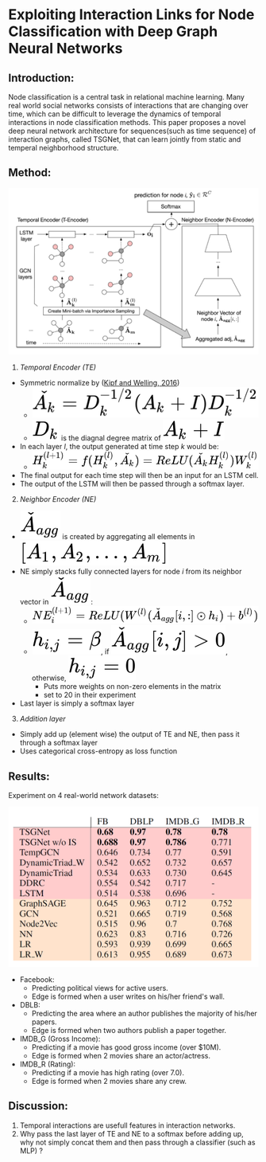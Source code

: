 # Exploiting Interaction Links for Node Classification with Deep Graph Neural Networks

## Introduction:

Node classification is a central task in relational machine learning. Many real world social networks consists of interactions that are changing over time, which can be difficult to leverage the dynamics of temporal interactions in node classification methods. This paper proposes a novel deep neural network architecture for sequences(such as time sequence) of interaction graphs, called TSGNet, that can learn jointly from static and temperal neighborhood structure. 

## Method:

![](./figure/exploiting_interaction_links_for_node_classification_with_deep_graph_neural_networks.png)

1. *Temporal Encoder (TE)*

- Symmetric normalize by ([Kipf and Welling, 2016](https://arxiv.org/pdf/1609.02907.pdf))
	- ![](./figure/exploiting_interaction_links_for_node_classification_with_deep_graph_neural_networks_equation1.svg)
	- ![](./figure/exploiting_interaction_links_for_node_classification_with_deep_graph_neural_networks_equation2.svg) is the diagnal degree matrix of ![](./figure/exploiting_interaction_links_for_node_classification_with_deep_graph_neural_networks_equation3.svg)
- In each layer *l*, the output generated at time step *k* would be:
	- ![](./figure/exploiting_interaction_links_for_node_classification_with_deep_graph_neural_networks_equation4.svg)
- The final output for each time step will then be an input for an LSTM cell.
- The output of the LSTM will then be passed through a softmax layer.

2. *Neighbor Encoder (NE)*

- ![](./figure/exploiting_interaction_links_for_node_classification_with_deep_graph_neural_networks_equation5.svg) is created by aggregating all elements in ![](./figure/exploiting_interaction_links_for_node_classification_with_deep_graph_neural_networks_equation6.svg)
- NE simply stacks fully connected layers for node *i* from its neighbor vector in ![](./figure/exploiting_interaction_links_for_node_classification_with_deep_graph_neural_networks_equation5.svg):
	- ![](./figure/exploiting_interaction_links_for_node_classification_with_deep_graph_neural_networks_equation7.svg)
	- ![](./figure/exploiting_interaction_links_for_node_classification_with_deep_graph_neural_networks_equation8.svg), if ![](./figure/exploiting_interaction_links_for_node_classification_with_deep_graph_neural_networks_equation9.svg), otherwise, ![](./figure/exploiting_interaction_links_for_node_classification_with_deep_graph_neural_networks_equation10.svg)
		- Puts more weights on non-zero elements in the matrix
		- set to 20 in their experiment
- Last layer is simply a softmax layer

3. *Addition layer*

- Simply add up (element wise) the output of TE and NE, then pass it through a softmax layer
- Uses categorical cross-entropy as loss function

## Results:

Experiment on 4 real-world network datasets:

![](./figure/exploiting_interaction_links_for_node_classification_with_deep_graph_neural_networks_result.png)


- Facebook: 
	- Predicting political views for active users. 
	- Edge is formed when a user writes on his/her friend's wall.
- DBLB: 
	- Predicting the area where an author publishes the majority of his/her papers. 
	- Edge is formed when two authors publish a paper together.
- IMDB_G (Gross Income):
	- Predicting if a movie has good gross income (over $10M).
	- Edge is formed when 2 movies share an actor/actress.
- IMDB_R (Rating):
	- Predicting if a movie has high rating (over 7.0).
	- Edge is formed when 2 movies share any crew.



## Discussion:

1. Temporal interactions are usefull features in interaction networks.
2. Why pass the last layer of TE and NE to a softmax before adding up, why not simply concat them and then pass through a classifier (such as MLP) ?
